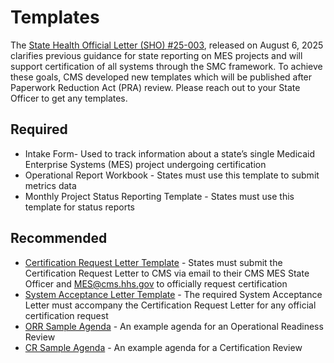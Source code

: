 # Templates

The [State Health Official Letter (SHO) #25-003](https://www.medicaid.gov/federal-policy-guidance/downloads/sho25003.pdf), released on August 6, 2025 clarifies previous guidance for state reporting on MES projects and will support certification of all systems through the SMC framework. To achieve these goals, CMS developed new templates which will be published after Paperwork Reduction Act (PRA) review. Please reach out to your State Officer to get any templates.

## Required
- Intake Form- Used to track information about a state’s single Medicaid Enterprise Systems (MES) project undergoing certification
- Operational Report Workbook - States must use this template to submit metrics data
- Monthly Project Status Reporting Template - States must use this template for status reports

## Recommended
- [Certification Request Letter Template](../SMC%20Certification%20Request%20Letter%20Template.docx) - States must submit the Certification Request Letter to CMS via email to their CMS MES State Officer and MES@cms.hhs.gov to officially request certification
- [System Acceptance Letter Template](../SMC%20System%20Acceptance%20Letter%20Sample_v2.docx) - The required System Acceptance Letter must accompany the Certification Request Letter for any official certification request
- [ORR Sample Agenda](../ORR%20Sample%20Agenda.docx) - An example agenda for an Operational Readiness Review
- [CR Sample Agenda](../CR%20Sample%20Agenda.docx) - An example agenda for a Certification Review
